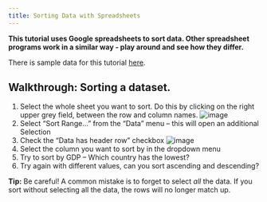 ```yaml
---
title: Sorting Data with Spreadsheets
---
```


**This tutorial uses Google spreadsheets to sort data. Other spreadsheet programs work in a similar way - play around and see how they differ.**

There is sample data for this tutorial [here](http://dump.tentacleriot.eu/wb-gdp-health-life.csv).

Walkthrough: Sorting a dataset.
-------------------------------

1. Select the whole sheet you want to sort. Do this by clicking on the right upper grey field, between the row and column names.
![image](http://farm9.staticflickr.com/8322/8070104022_e233a65687_o_d.png)
2. Select “Sort Range...” from the “Data” menu – this will open an additional Selection
3. Check the “Data has header row” checkbox
![image](http://farm9.staticflickr.com/8437/7872826062_017d1bfe19_o_d.jpg)
4. Select the column you want to sort by in the dropdown menu
5. Try to sort by GDP – Which country has the lowest?
6. Try again with different values, can you sort ascending and descending?

**Tip:** Be careful! A common mistake is to forget to select *all* the data. If you sort without selecting all the data, the rows will no longer match up.



